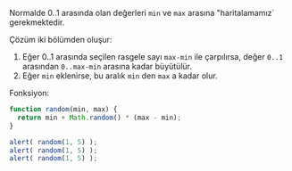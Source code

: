 Normalde  0..1 arasında olan değerleri `min` ve `max` arasına "haritalamamız` gerekmektedir.

Çözüm iki bölümden oluşur:

1. Eğer 0..1 arasında seçilen rasgele sayı `max-min` ile çarpılırsa, değer `0..1` arasından `0..max-min` arasına kadar büyütülür.
2. Eğer `min` eklenirse, bu aralık `min` den `max` a kadar olur.

Fonksiyon:

```js run
function random(min, max) {
  return min + Math.random() * (max - min);
}

alert( random(1, 5) ); 
alert( random(1, 5) ); 
alert( random(1, 5) ); 
```


